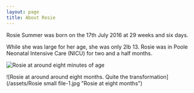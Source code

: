 ```yaml
---
layout: page
title: About Rosie
---
```


<p class="message">
  Rosie Summer was born on the 17th July 2016 at 29 weeks and six days.
</p>

While she was large for her age, she was only 2lb 13. Rosie was in Poole Neonatal Intensive Care (NICU) for two and a half months.

![Rosie at around eight minutes of age](/assets/Rosie_8_minutes.jpg "Rosie at eight minutes.")

![Rosie at around around eight months. Quite the transformation](/assets/Rosie small file-1.jpg "Rosie at eight months")
